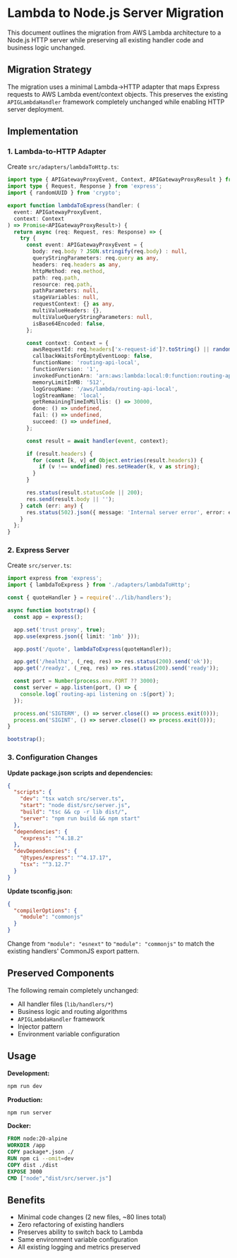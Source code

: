 # Lambda to Node.js Server Migration

This document outlines the migration from AWS Lambda architecture to a Node.js HTTP server while preserving all existing handler code and business logic unchanged.

## Migration Strategy

The migration uses a minimal Lambda→HTTP adapter that maps Express requests to AWS Lambda event/context objects. This preserves the existing `APIGLambdaHandler` framework completely unchanged while enabling HTTP server deployment.

## Implementation

### 1. Lambda-to-HTTP Adapter

Create `src/adapters/lambdaToHttp.ts`:

```typescript
import type { APIGatewayProxyEvent, Context, APIGatewayProxyResult } from 'aws-lambda';
import type { Request, Response } from 'express';
import { randomUUID } from 'crypto';

export function lambdaToExpress(handler: (
  event: APIGatewayProxyEvent,
  context: Context
) => Promise<APIGatewayProxyResult>) {
  return async (req: Request, res: Response) => {
    try {
      const event: APIGatewayProxyEvent = {
        body: req.body ? JSON.stringify(req.body) : null,
        queryStringParameters: req.query as any,
        headers: req.headers as any,
        httpMethod: req.method,
        path: req.path,
        resource: req.path,
        pathParameters: null,
        stageVariables: null,
        requestContext: {} as any,
        multiValueHeaders: {},
        multiValueQueryStringParameters: null,
        isBase64Encoded: false,
      };

      const context: Context = {
        awsRequestId: req.headers['x-request-id']?.toString() || randomUUID(),
        callbackWaitsForEmptyEventLoop: false,
        functionName: 'routing-api-local',
        functionVersion: '1',
        invokedFunctionArn: 'arn:aws:lambda:local:0:function:routing-api',
        memoryLimitInMB: '512',
        logGroupName: '/aws/lambda/routing-api-local',
        logStreamName: 'local',
        getRemainingTimeInMillis: () => 30000,
        done: () => undefined,
        fail: () => undefined,
        succeed: () => undefined,
      };

      const result = await handler(event, context);

      if (result.headers) {
        for (const [k, v] of Object.entries(result.headers)) {
          if (v !== undefined) res.setHeader(k, v as string);
        }
      }

      res.status(result.statusCode || 200);
      res.send(result.body || '');
    } catch (err: any) {
      res.status(502).json({ message: 'Internal server error', error: err?.message });
    }
  };
}
```

### 2. Express Server

Create `src/server.ts`:

```typescript
import express from 'express';
import { lambdaToExpress } from './adapters/lambdaToHttp';

const { quoteHandler } = require('../lib/handlers');

async function bootstrap() {
  const app = express();

  app.set('trust proxy', true);
  app.use(express.json({ limit: '1mb' }));

  app.post('/quote', lambdaToExpress(quoteHandler));

  app.get('/healthz', (_req, res) => res.status(200).send('ok'));
  app.get('/readyz', (_req, res) => res.status(200).send('ready'));

  const port = Number(process.env.PORT ?? 3000);
  const server = app.listen(port, () => {
    console.log(`routing-api listening on :${port}`);
  });

  process.on('SIGTERM', () => server.close(() => process.exit(0)));
  process.on('SIGINT', () => server.close(() => process.exit(0)));
}

bootstrap();
```

### 3. Configuration Changes

**Update package.json scripts and dependencies:**

```json
{
  "scripts": {
    "dev": "tsx watch src/server.ts",
    "start": "node dist/src/server.js",
    "build": "tsc && cp -r lib dist/",
    "server": "npm run build && npm start"
  },
  "dependencies": {
    "express": "^4.18.2"
  },
  "devDependencies": {
    "@types/express": "^4.17.17",
    "tsx": "^3.12.7"
  }
}
```

**Update tsconfig.json:**

```json
{
  "compilerOptions": {
    "module": "commonjs"
  }
}
```

Change from `"module": "esnext"` to `"module": "commonjs"` to match the existing handlers' CommonJS export pattern.

## Preserved Components

The following remain completely unchanged:
- All handler files (`lib/handlers/*`)
- Business logic and routing algorithms
- `APIGLambdaHandler` framework
- Injector pattern
- Environment variable configuration

## Usage

**Development:**
```bash
npm run dev
```

**Production:**
```bash
npm run server
```

**Docker:**
```dockerfile
FROM node:20-alpine
WORKDIR /app
COPY package*.json ./
RUN npm ci --omit=dev
COPY dist ./dist
EXPOSE 3000
CMD ["node","dist/src/server.js"]
```

## Benefits

- Minimal code changes (2 new files, ~80 lines total)
- Zero refactoring of existing handlers
- Preserves ability to switch back to Lambda
- Same environment variable configuration
- All existing logging and metrics preserved